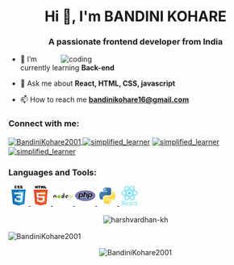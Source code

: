 <h1 align="center">Hi 👋, I'm BANDINI KOHARE</h1>
<h3 align="center">A passionate frontend developer from India</h3>

<img align=right alt="coding" width="400" src="https://camo.githubusercontent.com/c1dcb74cc1c1835b1d716f5051499a2814c683c806b15f04b0eba492863703e9/68747470733a2f2f63646e2e6472696262626c652e636f6d2f75736572732f3733303730332f73637265656e73686f74732f363538313234332f6176656e746f2e676966">

- 🌱 I’m currently learning **Back-end**

- 💬 Ask me about **React, HTML, CSS, javascript**

- 📫 How to reach me **bandinikohare16@gmail.com**

<h3 align="left">Connect with me:</h3>
<p align="left">

<a href="https://www.linkedin.com/in/BandiniKohare2001/" target="blank"> <img align="center" src="https://raw.githubusercontent.com/rahuldkjain/github-profile-readme-generator/master/src/images/icons/Social/linked-in-alt.svg" alt="BandiniKohare2001" height="30" width="40" /> </a>
<a href="https://www.instagram.com/tinu20012021/" target="blank"><img align="center" src="https://raw.githubusercontent.com/rahuldkjain/github-profile-readme-generator/master/src/images/icons/Social/instagram.svg" alt="simplified_learner" height="30" width="40" /></a>
<a href="https://www.instagram.com/tinu20012021/" target="blank"><img align="center" src="https://raw.githubusercontent.com/rahuldkjain/github-profile-readme-generator/master/src/images/icons/Social/facebook.svg" alt="simplified_learner" height="30" width="40" /></a>
<a href="https://github.com/BandiniKohare2001/" target="blank"><img align="center" src="https://raw.githubusercontent.com/rahuldkjain/github-profile-readme-generator/master/src/images/icons/Social/github.svg" alt="simplified_learner" height="30" width="40" /></a>
</p>



<h3 align="left">Languages and Tools:</h3>
<p align="left"> <a href="https://www.w3schools.com/css/" target="_blank" rel="noreferrer"> <img src="https://raw.githubusercontent.com/devicons/devicon/master/icons/css3/css3-original-wordmark.svg" alt="css3" width="40" height="40"/> </a> <a href="https://www.w3.org/html/" target="_blank" rel="noreferrer"> <img src="https://raw.githubusercontent.com/devicons/devicon/master/icons/html5/html5-original-wordmark.svg" alt="html5" width="40" height="40"/> </a> <a href="https://nodejs.org" target="_blank" rel="noreferrer"> <img src="https://raw.githubusercontent.com/devicons/devicon/master/icons/nodejs/nodejs-original-wordmark.svg" alt="nodejs" width="40" height="40"/> </a> <a href="https://www.php.net" target="_blank" rel="noreferrer"> <img src="https://raw.githubusercontent.com/devicons/devicon/master/icons/php/php-original.svg" alt="php" width="40" height="40"/> </a> <a href="https://www.python.org" target="_blank" rel="noreferrer"> <img src="https://raw.githubusercontent.com/devicons/devicon/master/icons/python/python-original.svg" alt="python" width="40" height="40"/> </a> <a href="https://reactjs.org/" target="_blank" rel="noreferrer"> <img src="https://raw.githubusercontent.com/devicons/devicon/master/icons/react/react-original-wordmark.svg" alt="react" width="40" height="40"/> </a> </p>


<p align="center"><img align="center" width="370" src="https://github-readme-stats.vercel.app/api?username=BandiniKohare2001&show_icons=true&locale=en" alt="harshvardhan-kh" />

<img align="center" width="370" src="https://github-readme-streak-stats.herokuapp.com/?user=BandiniKohare2001" alt="BandiniKohare2001" /> </p>

<p align="center"><img width="350" align="center" src="https://github-readme-stats.vercel.app/api/top-langs?username=BandiniKohare2001&show_icons=true&locale=en&layout=compact" alt="BandiniKohare2001" /> </p>
